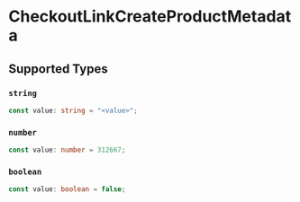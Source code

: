 # CheckoutLinkCreateProductMetadata


## Supported Types

### `string`

```typescript
const value: string = "<value>";
```

### `number`

```typescript
const value: number = 312667;
```

### `boolean`

```typescript
const value: boolean = false;
```

